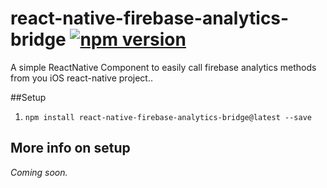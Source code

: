 # react-native-firebase-analytics-bridge [![npm version](https://badge.fury.io/js/react-native-firebase-analytics-bridge.svg)](https://badge.fury.io/js/react-native-firebase-analytics-bridge)
A simple ReactNative Component to easily call firebase analytics  methods from you iOS react-native project..

##Setup

1. `npm install react-native-firebase-analytics-bridge@latest --save`

## More info on setup 
*Coming soon.*
